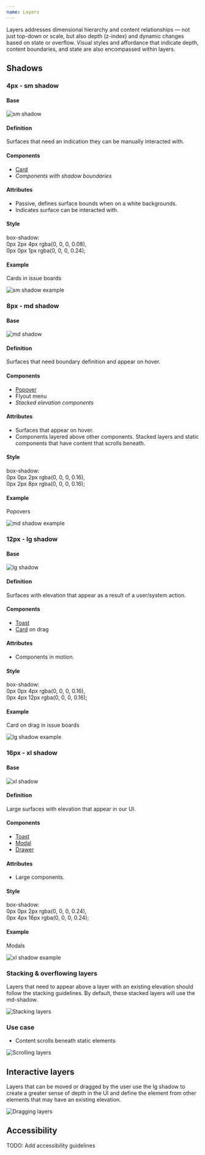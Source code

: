 ```yaml
---
name: Layers
---
```


Layers addresses dimensional hierarchy and content relationships — not just top-down or scale, but also depth (z-index) and dynamic changes based on state or overflow. Visual styles and affordance that indicate depth, content boundaries, and state are also encompassed within layers.

## Shadows

### 4px - sm shadow

#### Base

![sm shadow](/img/layers/sm-shadow.png)

#### Definition

Surfaces that need an indication they can be manually interacted with.

#### Components

* [Card](/components/card)
* *Components with shadow boundaries*

#### Attributes

* Passive, defines surface bounds when on a white backgrounds.
* Indicates surface can be interacted with.

#### Style

box-shadow:<br>0px 2px 4px rgba(0, 0, 0, 0.08),<br>0px 0px 1px rgba(0, 0, 0, 0.24);

#### Example

Cards in issue boards

![sm shadow example](/img/layers/sm-shadow-example.png)

### 8px - md shadow

#### Base

![md shadow](/img/layers/sm-shadow.png)

#### Definition

Surfaces that need boundary definition and appear on hover.

#### Components

* [Popover](/components/popover)
* Flyout menu
* *Stacked elevation components*

#### Attributes

* Surfaces that appear on hover.
* Components layered above other components. Stacked layers and static components that have content that scrolls beneath.

#### Style

box-shadow:<br>0px 0px 2px rgba(0, 0, 0, 0.16),<br>0px 2px 8px rgba(0, 0, 0, 0.16);

#### Example

Popovers

![md shadow example](/img/layers/md-shadow-example.png)

### 12px - lg shadow

#### Base

![lg shadow](/img/layers/lg-shadow.png)

#### Definition

Surfaces with elevation that appear as a result of a user/system action.

#### Components

* [Toast](/components/toast)
* [Card](/components/card) on drag

#### Attributes

* Components in motion.

#### Style

box-shadow:<br>0px 0px 4px rgba(0, 0, 0, 0.16),<br>0px 4px 12px rgba(0, 0, 0, 0.16);

#### Example

Card on drag in issue boards

![lg shadow example](/img/layers/lg-shadow-example.png)

### 16px - xl shadow

#### Base

![xl shadow](/img/layers/xl-shadow.png)

#### Definition

Large surfaces with elevation that appear in our UI.

#### Components

* [Toast](/components/toast)
* [Modal](/components/modal)
* [Drawer](/components/drawer)

#### Attributes

* Large components.

#### Style

box-shadow:<br>0px 0px 2px rgba(0, 0, 0, 0.24),<br>0px 4px 16px rgba(0, 0, 0, 0.24);

#### Example

Modals

![xl shadow example](/img/layers/xl-shadow-example.png)

### Stacking & overflowing layers

Layers that need to appear above a layer with an existing elevation should follow the stacking guidelines. By default, these stacked layers will use the md-shadow.

![Stacking layers](/img/layers/stacking-layers.png)

### Use case

- Content scrolls beneath static elements

![Scrolling layers](/img/layers/scrolling-layers.png)

## Interactive layers

Layers that can be moved or dragged by the user use the lg shadow to create a greater sense of depth in the UI and define the element from other elements that may have an existing elevation.

![Dragging layers](/img/layers/dragging-layers.png)

## Accessibility

TODO: Add accessibility guidelines
